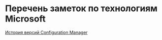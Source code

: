 # Перечень заметок по технологиям Microsoft

[История версий Configuration Manager](/configmgr/version/)